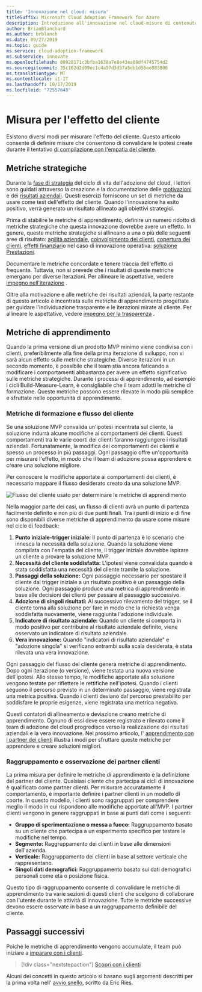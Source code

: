 ```yaml
---
title: 'Innovazione nel cloud: misura'
titleSuffix: Microsoft Cloud Adoption Framework for Azure
description: Introduzione all'innovazione nel cloud-misure di contenuto
author: BrianBlanchard
ms.author: brblanch
ms.date: 09/27/2019
ms.topic: guide
ms.service: cloud-adoption-framework
ms.subservice: innovate
ms.openlocfilehash: 00928171c3bfba1638a7e8e43ea08df4745754d2
ms.sourcegitcommit: 35c162d2d09ec1c4a57d3d57a5db1d56ee883806
ms.translationtype: MT
ms.contentlocale: it-IT
ms.lasthandoff: 10/17/2019
ms.locfileid: "72557648"
---
```

# <a name="measure-for-customer-impact"></a>Misura per l'effetto del cliente

Esistono diversi modi per misurare l'effetto del cliente. Questo articolo consente di definire misure che consentono di convalidare le ipotesi create durante il tentativo [di compilazione con l'empatia del cliente](./build.md).

## <a name="strategic-metrics"></a>Metriche strategiche

Durante la [fase di strategia](../../strategy/index.md) del ciclo di vita dell'adozione del cloud, i lettori sono guidati attraverso la creazione e la documentazione delle [motivazioni](../../strategy/motivations.md) e dei [risultati aziendali](../../strategy/business-outcomes/index.md). Questi esercizi forniscono un set di metriche da usare come test dell'effetto del cliente. Quando l'innovazione ha esito positivo, verrà generato un risultato allineato agli obiettivi strategici.

Prima di stabilire le metriche di apprendimento, definire un numero ridotto di metriche strategiche che questa innovazione dovrebbe avere un effetto. In genere, queste metriche strategiche si allineano a una o più delle seguenti aree di risultato: [agilità aziendale](../../strategy/business-outcomes/agility-outcomes.md), [coinvolgimento dei clienti](../../strategy/business-outcomes/engagement-outcomes.md), [copertura dei clienti](../../strategy/business-outcomes/reach-outcomes.md), [effetti finanziari](../../strategy/business-outcomes/fiscal-outcomes.md)o nel caso di innovazione operativa: [soluzione Prestazioni](../../strategy/business-outcomes/fiscal-outcomes.md).

Documentare le metriche concordate e tenere traccia dell'effetto di frequente. Tuttavia, non si prevede che i risultati di queste metriche emergano per diverse iterazioni. Per allineare le aspettative, vedere [impegno nell'iterazione](./index.md#commitment-to-iteration) .

Oltre alla motivazione e alle metriche dei risultati aziendali, la parte restante di questo articolo è incentrata sulle metriche di apprendimento progettate per guidare l'individuazione trasparente e le iterazioni mirate al cliente. Per allineare le aspettative, vedere [impegno per la trasparenza](./index.md#commitment-to-transparency) .

## <a name="learning-metrics"></a>Metriche di apprendimento

Quando la prima versione di un prodotto MVP minimo viene condivisa con i clienti, preferibilmente alla fine della prima iterazione di sviluppo, non vi sarà alcun effetto sulle metriche strategiche. Diverse iterazioni in un secondo momento, è possibile che il team stia ancora faticando a modificare i comportamenti abbastanza per avere un effetto significativo sulle metriche strategiche. Durante i processi di apprendimento, ad esempio i cicli Build-Measure-Learn, è consigliabile che il team adotti le metriche di formazione. Queste metriche possono essere rilevate in modo più semplice e sfruttate nelle opportunità di apprendimento.

### <a name="customer-flow-and-learning-metrics"></a>Metriche di formazione e flusso del cliente

Se una soluzione MVP convalida un'ipotesi incentrata sul cliente, la soluzione indurrà alcune modifiche ai comportamenti dei clienti. Questi comportamenti tra le varie coorti dei clienti faranno raggiungere i risultati aziendali. Fortunatamente, la modifica dei comportamenti dei clienti è spesso un processo in più passaggi. Ogni passaggio offre un'opportunità per misurare l'effetto, in modo che il team di adozione possa apprendere e creare una soluzione migliore.

Per conoscere le modifiche apportate ai comportamenti dei clienti, è necessario mappare il flusso desiderato creato da una soluzione MVP.

![Flusso del cliente usato per determinare le metriche di apprendimento](../../_images/innovate/customer-flow-learning-metrics.png)

Nella maggior parte dei casi, un flusso di clienti avrà un punto di partenza facilmente definito e non più di due punti finali. Tra i punti di inizio e di fine sono disponibili diverse metriche di apprendimento da usare come misure nel ciclo di feedback:

1. **Punto iniziale-trigger iniziale:** Il punto di partenza è lo scenario che innesca la necessità della soluzione. Quando la soluzione viene compilata con l'empatia del cliente, il trigger iniziale dovrebbe ispirare un cliente a provare la soluzione MVP.
2. **Necessità del cliente soddisfatta:** L'ipotesi viene convalidata quando è stata soddisfatta una necessità del cliente tramite la soluzione.
3. **Passaggi della soluzione:** Ogni passaggio necessario per spostare il cliente dal trigger iniziale a un risultato positivo è un passaggio della soluzione. Ogni passaggio produce una metrica di apprendimento in base alle decisioni dei clienti per passare al passaggio successivo.
4. **Adozione di singoli risultati:** Al successivo rilevamento del trigger, se il cliente torna alla soluzione per fare in modo che la richiesta venga soddisfatta nuovamente, viene raggiunta l'adozione individuale.
5. **Indicatore di risultato aziendale:** Quando un cliente si comporta in modo positivo per contribuire al risultato aziendale definito, viene osservato un indicatore di risultato aziendale.
6. **Vera innovazione:** Quando "indicatori di risultato aziendale" e "adozione singola" si verificano entrambi sulla scala desiderata, è stata rilevata una vera innovazione.

Ogni passaggio del flusso del cliente genera metriche di apprendimento. Dopo ogni iterazione (o versione), viene testata una nuova versione dell'ipotesi. Allo stesso tempo, le modifiche apportate alla soluzione vengono testate per riflettere le rettifiche nell'ipotesi. Quando i clienti seguono il percorso previsto in un determinato passaggio, viene registrata una metrica positiva. Quando i clienti deviano dal percorso prestabilito per soddisfare le proprie esigenze, viene registrata una metrica negativa.

Questi contatori di allineamento e deviazione creano metriche di apprendimento. Ognuno di essi deve essere registrato e rilevato come il team di adozione del cloud progredisce verso la realizzazione dei risultati aziendali e la vera innovazione. Nel prossimo articolo, l' [apprendimento con i partner dei clienti](./learn.md) illustra i modi per sfruttare queste metriche per apprendere e creare soluzioni migliori.

### <a name="grouping-and-observing-customer-partners"></a>Raggruppamento e osservazione dei partner clienti

La prima misura per definire le metriche di apprendimento è la definizione del partner del cliente. Qualsiasi cliente che partecipa ai cicli di innovazione è qualificato come partner clienti. Per misurare accuratamente il comportamento, è importante definire i partner clienti in un modello di coorte. In questo modello, i clienti sono raggruppati per comprendere meglio il modo in cui rispondono alle modifiche apportate all'MVP. I partner clienti vengono in genere raggruppati in base ai punti dati come i seguenti:

- **Gruppo di sperimentazione o messa a fuoco:** Raggruppamento basato su un cliente che partecipa a un esperimento specifico per testare le modifiche nel tempo.
- **Segmento:** Raggruppamento dei clienti in base alle dimensioni dell'azienda.
- **Verticale:** Raggruppamento dei clienti in base al settore verticale che rappresentano.
- **Singoli dati demografici:** Raggruppamento basato sui dati demografici personali come età o posizione fisica.

Questo tipo di raggruppamento consente di convalidare le metriche di apprendimento tra varie sezioni di questi clienti che scelgono di collaborare con l'utente durante le attività di innovazione. Tutte le metriche successive devono essere osservate in base a un raggruppamento definibile del cliente.

## <a name="next-steps"></a>Passaggi successivi

Poiché le metriche di apprendimento vengono accumulate, il team può iniziare a [imparare con i clienti](./learn.md).

> [!div class="nextstepaction"]
> [Scopri con i clienti](./learn.md)

Alcuni dei concetti in questo articolo si basano sugli argomenti descritti per la prima volta nell' [avvio snello](http://theleanstartup.com/book), scritto da Eric Ries.
